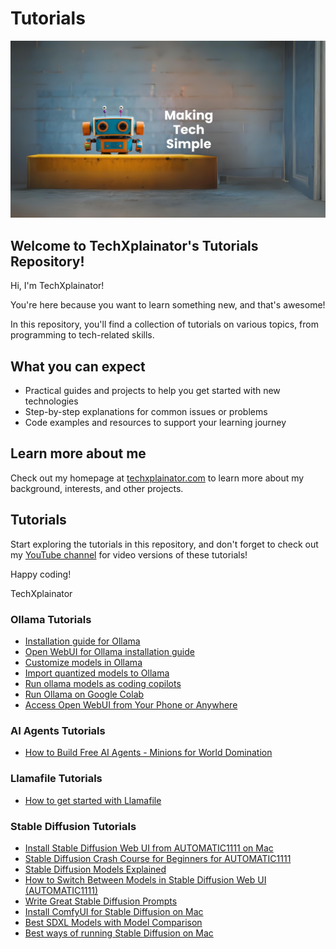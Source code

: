 # Tutorials
![TechXplainator-Banner](/page-assets/TechXplainator-Banner.png)

## Welcome to TechXplainator's Tutorials Repository!

Hi, I'm TechXplainator!

You're here because you want to learn something new, and that's awesome! 

In this repository, you'll find a collection of tutorials on various topics, from programming to tech-related skills.

## What you can expect

* Practical guides and projects to help you get started with new technologies
* Step-by-step explanations for common issues or problems
* Code examples and resources to support your learning journey

## Learn more about me

Check out my homepage at [techxplainator.com](https://techxplainator.com/) to learn more about my background, interests, and other projects.

## Tutorials

Start exploring the tutorials in this repository, and don't forget to check out my [YouTube channel](https://www.youtube.com/@TechXplainator) for video versions of these tutorials!

Happy coding!

TechXplainator

### Ollama Tutorials
* [Installation guide for Ollama](/ollama/install-ollama/README.md)
* [Open WebUI for Ollama installation guide](/ollama/open-webui/README.md)
* [Customize models in Ollama](/ollama/customize-models/README.md)
* [Import quantized models to Ollama](/ollama/import-quantized-models-to-ollama/README.md)
* [Run ollama models as coding copilots](/ollama/ollama-copilot/README.MD)
* [Run Ollama on Google Colab](/ollama/ollama-on-colab/README.md)
* [Access Open WebUI from Your Phone or Anywhere](/ollama/access-ollama-and-open-webui-remotely/README.md)

### AI Agents Tutorials

* [How to Build Free AI Agents - Minions for World Domination](/ai-agents/how-to-build-free-ai-agents-minions/README.md)

### Llamafile Tutorials

* [How to get started with Llamafile](/llamafile/getting-started-with-llamafile/README.md)

### Stable Diffusion Tutorials
* [Install Stable Diffusion Web UI from AUTOMATIC1111 on Mac](/stable-diffusion/install-automatic-1111/README.md)
* [Stable Diffusion Crash Course for Beginners for AUTOMATIC1111](/stable-diffusion/crash-course-for-beginners/README.md)
* [Stable Diffusion Models Explained](/stable-diffusion/stable-diffusion-models-explained/README.md)
* [How to Switch Between Models in Stable Diffusion Web UI (AUTOMATIC1111)](/stable-diffusion/switch-between-models-in-AUTOMATIC1111/)
* [Write Great Stable Diffusion Prompts](/stable-diffusion/write-better-prompts-for-stable-diffusion/README.md)
* [Install ComfyUI for Stable Diffusion on Mac](/stable-diffusion/install-comfyui/README.md)
* [Best SDXL Models with Model Comparison](/stable-diffusion/best-sdxl-models/README.md)
* [Best ways of running Stable Diffusion on Mac](/stable-diffusion/best-ways-of-running-sdxl-on-mac/README.md)